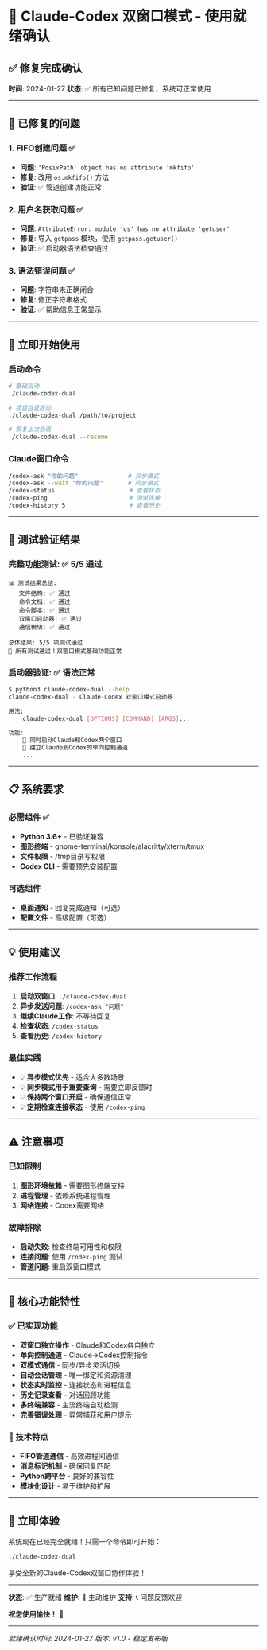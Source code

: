 # 🎉 Claude-Codex 双窗口模式 - 使用就绪确认

## ✅ 修复完成确认

**时间**: 2024-01-27
**状态**: ✅ 所有已知问题已修复，系统可正常使用

---

## 🔧 已修复的问题

### 1. FIFO创建问题 ✅
- **问题**: `'PosixPath' object has no attribute 'mkfifo'`
- **修复**: 改用 `os.mkfifo()` 方法
- **验证**: ✅ 管道创建功能正常

### 2. 用户名获取问题 ✅
- **问题**: `AttributeError: module 'os' has no attribute 'getuser'`
- **修复**: 导入 `getpass` 模块，使用 `getpass.getuser()`
- **验证**: ✅ 启动器语法检查通过

### 3. 语法错误问题 ✅
- **问题**: 字符串未正确闭合
- **修复**: 修正字符串格式
- **验证**: ✅ 帮助信息正常显示

---

## 🚀 立即开始使用

### 启动命令
```bash
# 基础启动
./claude-codex-dual

# 项目目录启动
./claude-codex-dual /path/to/project

# 恢复上次会话
./claude-codex-dual --resume
```

### Claude窗口命令
```bash
/codex-ask "你的问题"              # 异步模式
/codex-ask --wait "你的问题"       # 同步模式
/codex-status                     # 查看状态
/codex-ping                       # 测试连接
/codex-history 5                  # 查看历史
```

---

## 🧪 测试验证结果

### 完整功能测试: ✅ 5/5 通过
```
📊 测试结果总结:
   文件结构: ✅ 通过
   命令文档: ✅ 通过
   命令脚本: ✅ 通过
   双窗口启动器: ✅ 通过
   通信模块: ✅ 通过

总体结果: 5/5 项测试通过
🎉 所有测试通过！双窗口模式基础功能正常
```

### 启动器验证: ✅ 语法正常
```bash
$ python3 claude-codex-dual --help
claude-codex-dual - Claude-Codex 双窗口模式启动器

用法:
    claude-codex-dual [OPTIONS] [COMMAND] [ARGS]...

功能:
    🚀 同时启动Claude和Codex两个窗口
    🔗 建立Claude到Codex的单向控制通道
    ...
```

---

## 📋 系统要求

### 必需组件 ✅
- **Python 3.6+** - 已验证兼容
- **图形终端** - gnome-terminal/konsole/alacritty/xterm/tmux
- **文件权限** - /tmp目录写权限
- **Codex CLI** - 需要预先安装配置

### 可选组件
- **桌面通知** - 回复完成通知（可选）
- **配置文件** - 高级配置（可选）

---

## 💡 使用建议

### 推荐工作流程
1. **启动双窗口**: `./claude-codex-dual`
2. **异步发送问题**: `/codex-ask "问题"`
3. **继续Claude工作**: 不等待回复
4. **检查状态**: `/codex-status`
5. **查看历史**: `/codex-history`

### 最佳实践
- 💡 **异步模式优先** - 适合大多数场景
- 💡 **同步模式用于重要查询** - 需要立即反馈时
- 💡 **保持两个窗口开启** - 确保通信正常
- 💡 **定期检查连接状态** - 使用 `/codex-ping`

---

## ⚠️ 注意事项

### 已知限制
1. **图形环境依赖** - 需要图形终端支持
2. **进程管理** - 依赖系统进程管理
3. **网络连接** - Codex需要网络

### 故障排除
- **启动失败**: 检查终端可用性和权限
- **连接问题**: 使用 `/codex-ping` 测试
- **管道问题**: 重启双窗口模式

---

## 🎯 核心功能特性

### ✅ 已实现功能
- **双窗口独立操作** - Claude和Codex各自独立
- **单向控制通道** - Claude→Codex控制指令
- **双模式通信** - 同步/异步灵活切换
- **自动会话管理** - 唯一绑定和资源清理
- **状态实时监控** - 连接状态和进程信息
- **历史记录查看** - 对话回顾功能
- **多终端兼容** - 主流终端自动检测
- **完善错误处理** - 异常捕获和用户提示

### 🔧 技术特点
- **FIFO管道通信** - 高效进程间通信
- **消息标记机制** - 确保回复匹配
- **Python跨平台** - 良好的兼容性
- **模块化设计** - 易于维护和扩展

---

## 🚀 立即体验

系统现在已经完全就绪！只需一个命令即可开始：

```bash
./claude-codex-dual
```

享受全新的Claude-Codex双窗口协作体验！

---

**状态**: ✅ 生产就绪
**维护**: 🔄 主动维护
**支持**: 📞 问题反馈欢迎

**祝您使用愉快！** 🎉

---
*就绪确认时间: 2024-01-27*
*版本: v1.0 - 稳定发布版*